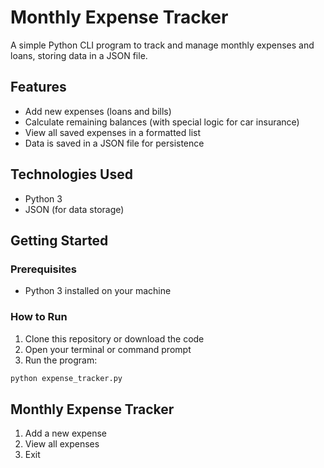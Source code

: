 # Monthly Expense Tracker

A simple Python CLI program to track and manage monthly expenses and loans, storing data in a JSON file.

## Features

- Add new expenses (loans and bills)
- Calculate remaining balances (with special logic for car insurance)
- View all saved expenses in a formatted list
- Data is saved in a JSON file for persistence

## Technologies Used

- Python 3
- JSON (for data storage)

## Getting Started

### Prerequisites

- Python 3 installed on your machine

### How to Run

1. Clone this repository or download the code
2. Open your terminal or command prompt
3. Run the program:


 ```bash
python expense_tracker.py

```
## Monthly Expense Tracker
1. Add a new expense
2. View all expenses
3. Exit




